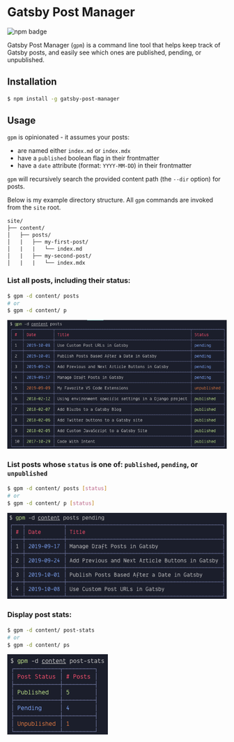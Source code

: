 # Gatsby Post Manager

![npm badge](https://img.shields.io/npm/v/gatsby-post-manager)

Gatsby Post Manager (`gpm`) is a command line tool that helps keep track of Gatsby posts, and easily see which ones are published, pending, or unpublished.

## Installation

```bash
$ npm install -g gatsby-post-manager
```

## Usage

`gpm` is opinionated - it assumes your posts:

- are named either `index.md` or `index.mdx`
- have a `published` boolean flag in their frontmatter
- have a `date` attribute (format: `YYYY-MM-DD`) in their frontmatter

`gpm` will recursively search the provided content path (the `--dir` option) for posts.

Below is my example directory structure. All `gpm` commands are invoked from the `site` root.

```
site/
├── content/
│   ├── posts/
│   |   ├── my-first-post/
│   |   |   └── index.md
│   |   ├── my-second-post/
│   |   |   └── index.mdx
```

### List all posts, including their status:

```bash
$ gpm -d content/ posts
# or
$ gpm -d content/ p
```

![gpm-all-posts](/images/gpm-all-posts.png)

### List posts whose `status` is one of: `published`, `pending`, or `unpublished`

```bash
$ gpm -d content/ posts [status]
# or
$ gpm -d content/ p [status]
```

![gpm-pending-posts](/images/gpm-pending-posts.png)

### Display post stats:

```bash
$ gpm -d content/ post-stats
# or
$ gpm -d content/ ps
```

![gpm-all-posts](/images/gpm-post-stats.png)
